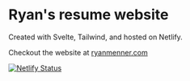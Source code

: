 # Ryan's resume website 

Created with Svelte, Tailwind, and hosted on Netlify.

Checkout the website at [ryanmenner.com](ryanmenner.com)

[![Netlify Status](https://api.netlify.com/api/v1/badges/0c52111b-c70e-4429-8127-fda1c03e74f5/deploy-status)](https://app.netlify.com/sites/ryanmenner/deploys)
